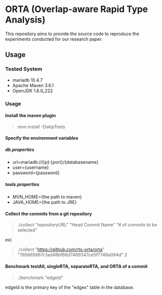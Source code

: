 # ORTA (Overlap-aware Rapid Type Analysis)
This repository aims to provide the source code to reproduce the experiments conducted for our research paper.

## Usage
### Tested System

- mariadb 10.4.7
- Apache Maven 3.6.1
- OpenJDK 1.8.0_222

### Usage
#### Install the maven plugin

> mvn install -DskipTests

#### Specify the environment variables

##### db.properties
- url=mariadb://{ip}:{port}/{databasename}
- user={username}
- password={password}

##### tools.properties
- MVN_HOME={the path to maven}
- JAVA_HOME={the path to JRE}

#### Collect the commits from a git repository
> ./collect "repositoryURL" "Head Commit Name" "# of commits to be selected"

ex)
> ./collect "https://github.com/rts-orta/orta" "785665667c1ad48bf66d7469347ce5f7749a094d" 2
#### Benchmark testAll, singleRTA, separateRTA, and ORTA of a commit
> ./benchmark "edgeId"

edgeId is the primary key of the "edges" table in the database.